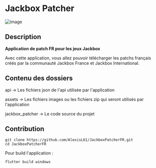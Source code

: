 # Jackbox Patcher

![image](https://user-images.githubusercontent.com/30233189/206864842-a1282984-8214-4387-bd41-d51d6bbfd982.png)

## Description 

**Application de patch FR pour les jeux Jackbox**

Avec cette application, vous allez pouvoir télécharger les patchs français créés par la communauté Jackbox France et Jackbox International.

## Contenu des dossiers

api -> Les fichiers json de l'api utilisée par l'application

assets -> Les fichiers images ou les fichiers zip qui seront utilisés par l'application

jackbox_patcher -> Le code source du projet

## Contribution

```
git clone https://github.com/AlexisL61/JackboxPatcherFR.git
cd JackboxPatcherFR
```

Pour build l'application :
```
flutter build windows
```
